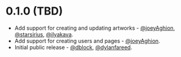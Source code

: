 0.1.0 (TBD)
===========

* Add support for creating and updating artworks - [@joeyAghion](https://github.com/joeyAghion), [@starsirius](https://github.com/starsirius), [@ilyakava](https://github.com/ilyakava).
* Add support for creating users and pages - [@joeyAghion](https://github.com/joeyAghion).
* Initial public release - [@dblock](https://github.com/dblock), [@dylanfareed](https://github.com/dylanfareed).
